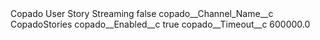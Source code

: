 <?xml version="1.0" encoding="UTF-8"?>
<CustomMetadata xmlns="http://soap.sforce.com/2006/04/metadata" xmlns:xsi="http://www.w3.org/2001/XMLSchema-instance" xmlns:xsd="http://www.w3.org/2001/XMLSchema">
    <label>Copado User Story Streaming</label>
    <protected>false</protected>
    <values>
        <field>copado__Channel_Name__c</field>
        <value xsi:type="xsd:string">CopadoStories</value>
    </values>
    <values>
        <field>copado__Enabled__c</field>
        <value xsi:type="xsd:boolean">true</value>
    </values>
    <values>
        <field>copado__Timeout__c</field>
        <value xsi:type="xsd:double">600000.0</value>
    </values>
</CustomMetadata>
